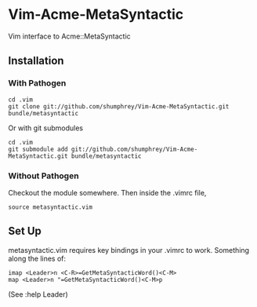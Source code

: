Vim-Acme-MetaSyntactic
======================

Vim interface to Acme::MetaSyntactic

Installation
------------

### With Pathogen

``` 
cd .vim
git clone git://github.com/shumphrey/Vim-Acme-MetaSyntactic.git bundle/metasyntactic
```

Or with git submodules

```
cd .vim
git submodule add git://github.com/shumphrey/Vim-Acme-MetaSyntactic.git bundle/metasyntactic
```

### Without Pathogen

Checkout the module somewhere.
Then inside the .vimrc file, 
```
source metasyntactic.vim
```

Set Up
------

metasyntactic.vim requires key bindings in your .vimrc to work.
Something along the lines of:

```
imap <Leader>n <C-R>=GetMetaSyntacticWord()<C-M>
map <Leader>n "=GetMetaSyntacticWord()<C-M>p
```

(See :help Leader)
